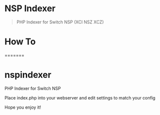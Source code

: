 # NSP Indexer
> PHP Indexer for Switch NSP (XCI NSZ XCZ)

# How To
=======
# nspindexer
PHP Indexer for Switch NSP

Place index.php into your webserver and edit settings to match your config

Hope you enjoy it!
